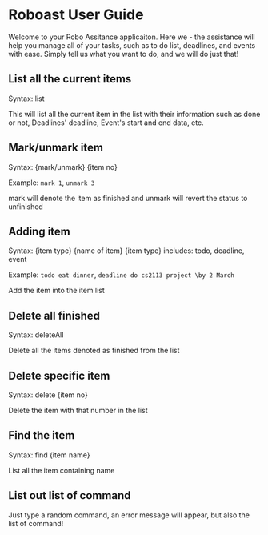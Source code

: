 # Roboast User Guide

Welcome to your Robo Assitance applicaiton. Here we - the assistance will help you manage all of your tasks, such as to do list, deadlines, and events with ease. Simply tell us what you want to do, and we will do just that!

## List all the current items

Syntax: list

This will list all the current item in the list with their information such as done or not, Deadlines' deadline, Event's start and end data, etc.

## Mark/unmark item

Syntax: {mark/unmark} {item no}

Example: `mark 1`, `unmark 3`

mark will denote the item as finished and unmark will revert the status to unfinished

## Adding item

Syntax: {item type} {name of item}
{item type} includes: todo, deadline, event

Example: `todo eat dinner`, `deadline do cs2113 project \by 2 March`

Add the item into the item list

## Delete all finished

Syntax: deleteAll

Delete all the items denoted as finished from the list

## Delete specific item

Syntax: delete {item no}

Delete the item with that number in the list

## Find the item

Syntax: find {item name}

List all the item containing name

## List out list of command

Just type a random command, an error message will appear, but also the list of command!